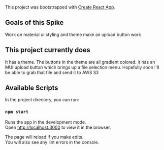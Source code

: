 This project was bootstrapped with [Create React App](https://github.com/facebook/create-react-app).


## Goals of this Spike

Work on material ui styling and theme
make an upload button work

## This project currently does

It has a theme. The buttons in the theme are all gradient colored. It has an MUI upload button which brings up a file selection menu. Hopefully soon I'll be able to grab that file and send it to AWS S3

## Available Scripts

In the project directory, you can run:

### `npm start`

Runs the app in the development mode.<br />
Open [http://localhost:3000](http://localhost:3000) to view it in the browser.

The page will reload if you make edits.<br />
You will also see any lint errors in the console.

